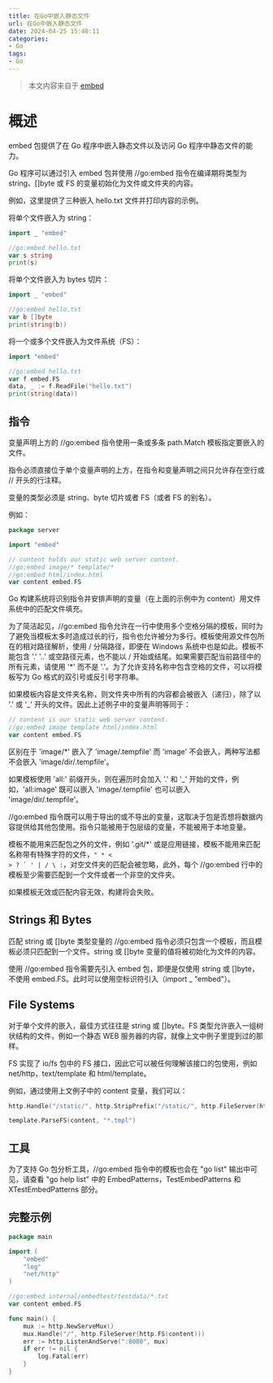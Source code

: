 ```yaml
---
title: 在Go中嵌入静态文件
url: 在Go中嵌入静态文件
date: 2024-04-25 15:48:11
categories:
- Go
tags:
- Go
---
```


> 本文内容来自于 [embed](https://pkg.go.dev/embed)

<!-- more -->

# 概述

embed 包提供了在 Go 程序中嵌入静态文件以及访问 Go 程序中静态文件的能力。

Go 程序可以通过引入 embed 包并使用 //go:embed 指令在编译期将类型为 string、[]byte 或 FS 的变量初始化为文件或文件夹的内容。

例如，这里提供了三种嵌入 hello.txt 文件并打印内容的示例。

将单个文件嵌入为 string：

```go
import _ "embed"

//go:embed hello.txt
var s string
print(s)
```

将单个文件嵌入为 bytes 切片：

```go
import _ "embed"

//go:embed hello.txt
var b []byte
print(string(b))
```

将一个或多个文件嵌入为文件系统（FS）：

```go
import "embed"

//go:embed hello.txt
var f embed.FS
data, _ := f.ReadFile("hello.txt")
print(string(data))
```

## 指令

变量声明上方的 //go:embed 指令使用一条或多条 path.Match 模板指定要嵌入的文件。

指令必须直接位于单个变量声明的上方，在指令和变量声明之间只允许存在空行或 // 开头的行注释。

变量的类型必须是 string、byte 切片或者 FS（或者 FS 的别名）。

例如：

```go
package server

import "embed"

// content holds our static web server content.
//go:embed image/* template/*
//go:embed html/index.html
var content embed.FS
```

Go 构建系统将识别指令并安排声明的变量（在上面的示例中为 content）用文件系统中的匹配文件填充。

为了简洁起见，//go:embed 指令允许在一行中使用多个空格分隔的模板，同时为了避免当模板太多时造成过长的行，指令也允许被分为多行。模板使用源文件包所在的相对路径解析，使用 / 分隔路径，即便在 Windows 系统中也是如此。模板不能包含 '.' '..' 或空路径元素，也不能以 / 开始或结尾。如果需要匹配当前路径中的所有元素，请使用 '*' 而不是 '.'。为了允许支持名称中包含空格的文件，可以将模板写为 Go 格式的双引号或反引号字符串。

如果模板内容是文件夹名称，则文件夹中所有的内容都会被嵌入（递归），除了以 '.' 或 '_' 开头的文件。因此上述例子中的变量声明等同于：

```go
// content is our static web server content.
//go:embed image template html/index.html
var content embed.FS
```

区别在于 'image/*' 嵌入了 'image/.tempfile' 而 'image' 不会嵌入，两种写法都不会嵌入 'image/dir/.tempfile'。

如果模板使用 'all:' 前缀开头，则在遍历时会加入 '.' 和 '_' 开始的文件，例如，'all:image' 既可以嵌入 'image/.tempfile' 也可以嵌入 'image/dir/.tempfile'。

//go:embed 指令既可以用于导出的或不导出的变量，这取决于包是否想将数据内容提供给其他包使用。指令只能被用于包层级的变量，不能被用于本地变量。

模板不能用来匹配包之外的文件，例如 '.git/*' 或是应用链接，模板不能用来匹配名称带有特殊字符的文件，<code>" * < > ? ` ' | / \ :</code>，对空文件夹的匹配会被忽略，此外，每个 //go:embed 行中的模板至少需要匹配到一个文件或者一个非空的文件夹。

如果模板无效或匹配内容无效，构建将会失败。

## Strings 和 Bytes

匹配 string 或 []byte 类型变量的 //go:embed 指令必须只包含一个模板，而且模板必须只匹配到一个文件。string 或 []byte 变量的值将被初始化为文件的内容。

使用 //go:embed 指令需要先引入 embed 包，即便是仅使用 string 或 []byte，不使用 embed.FS。此时可以使用空标识符引入（import _ "embed"）。

## File Systems

对于单个文件的嵌入，最佳方式往往是 string 或 []byte。FS 类型允许嵌入一组树状结构的文件，例如一个静态 WEB 服务器的内容，就像上文中例子里提到过的那样。

FS 实现了 io/fs 包中的 FS 接口，因此它可以被任何理解该接口的包使用，例如 net/http，text/template 和 html/template。

例如，通过使用上文例子中的 content 变量，我们可以：

```go
http.Handle("/static/", http.StripPrefix("/static/", http.FileServer(http.FS(content))))

template.ParseFS(content, "*.tmpl")
```

## 工具

为了支持 Go 包分析工具，//go:embed 指令中的模板也会在 "go list" 输出中可见，请查看 "go help list" 中的 EmbedPatterns，TestEmbedPatterns 和 XTestEmbedPatterns 部分。

## 完整示例

```go
package main

import (
	"embed"
	"log"
	"net/http"
)

//go:embed internal/embedtest/testdata/*.txt
var content embed.FS

func main() {
	mux := http.NewServeMux()
	mux.Handle("/", http.FileServer(http.FS(content)))
	err := http.ListenAndServe(":8080", mux)
	if err != nil {
		log.Fatal(err)
	}
}
```